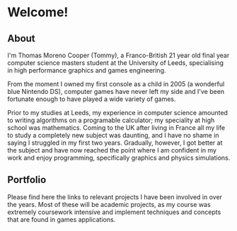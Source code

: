 # Welcome!

## About
I'm Thomas Moreno Cooper (Tommy), a Franco-British 21 year old final year computer science masters student at the University of Leeds, specialising in high performance graphics and games engineering.

From the moment I owned my first console as a child in 2005 (a wonderful blue Nintendo DS), computer games have never left my side and I've been fortunate enough to have played a wide variety of games. 

Prior to my studies at Leeds, my experience in computer science amounted to writing algorithms on a programable calculator; my speciality at high school was mathematics. Coming to the UK after living in France all my life to study a completely new subject was daunting, and I have no shame in saying I struggled in my first two years. 
Gradually, however, I got better at the subject and have now reached the point where I am confident in my work and enjoy programming, specifically graphics and physics simulations.

## Portfolio
Please find here the links to relevant projects I have been involved in over the years. Most of these will be academic projects, as my course was extremely coursework intensive and implement techniques and concepts that are found in games applications.
